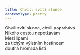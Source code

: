 ```yaml
---
title: Chvíli svítí slunce
contentType: poetry
---
```


<section>

Chvíli svítí slunce, chvíli poprchává  
Nikoho cestou nepotkávám  
Mezi lipami  
za tichým výletním hostincem  
doutná hromada listí  

</section>
